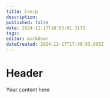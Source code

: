 ```yaml
---
title: Снегр
description: 
published: false
date: 2024-12-17T18:03:01.317Z
tags: 
editor: markdown
dateCreated: 2024-12-17T17:40:53.995Z
---
```


# Header
Your content here